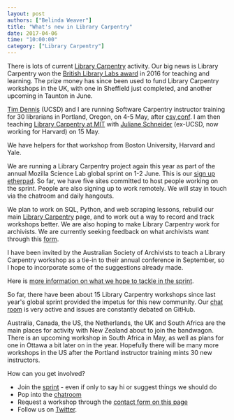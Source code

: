 ```yaml
---
layout: post
authors: ["Belinda Weaver"]
title: "What's new in Library Carpentry"
date: 2017-04-06
time: "10:00:00"
category: ["Library Carpentry"]
---
```


There is lots of current [Library Carpentry](https://librarycarpentry.github.io) activity. Our big news is Library Carpentry won the [British Library Labs award](http://labs.bl.uk/British+Library+Labs+Awards) in 2016 for teaching and learning. 
The prize money has since been used to fund Library Carpentry workshops in the UK, 
with one in Sheffield just completed, and another upcoming in Taunton in June. 

[Tim Dennis](https://twitter.com/jt14den) (UCSD) and I are running Software Carpentry instructor training for 30 librarians in Portland, Oregon, on 4-5 May, after [csv,conf](https://csvconf.com). I am then teaching [Library Carpentry at MIT](https://weaverbel.github.io/2017-05-11-lc-boston/) with [Juliane Schneider](https://twitter.com/JulianeS) 
(ex-UCSD, now working for Harvard) on 15 May. 

We have helpers for that workshop from Boston University, Harvard and Yale.

We are running a Library Carpentry project again this year as part of the annual Mozilla Science Lab global sprint 
on 1-2 June. This is our [sign up etherpad](http://pad.software-carpentry.org/lc2017). 
So far, we have five sites committed to host people working on the sprint. 
People are also signing up to work remotely. We will stay in touch via the chatroom and daily hangouts. 

We plan to work on SQL, Python, and web scraping lessons, rebuild our main 
[Library Carpentry](https://librarycarpentry.github.io) page, and to work out a way to record and track workshops better. 
We are also hoping to make Library Carpentry work for archivists. We are currently seeking 
feedback on what archivists want through this 
[form](https://docs.google.com/forms/d/e/1FAIpQLSdc9RHNmgffnt9UtLfgIhS_MGUzh0wh-HQNX24wBz5c4mcf1g/viewform).

I have been invited by the Australian Society of Archivists to teach a Library Carpentry workshop 
as a tie-in to their annual conference in September, so I hope to incorporate some of the suggestions already made. 

Here is [more information on what we hope to tackle in the sprint](https://github.com/LibraryCarpentry/librarycarpentry.github.io/issues/23).  

So far, there have been about 15 Library Carpentry workshops since last year's global sprint 
provided the impetus for this new community. Our [chat room](https://gitter.im/weaverbel/LibraryCarpentry) is very 
active and issues are constantly debated on GitHub. 

Australia, Canada, the US, the Netherlands, the UK and South Africa are the main places 
for activity with New Zealand about to join the bandwagon. There is an upcoming workshop in South Africa in May, as well as plans for one in Ottawa a bit later on in the year. Hopefully there will be many more workshops in the US after the Portland instructor training mints 30 new instructors.

How can you get involved?

- Join the [sprint](http://pad.software-carpentry.org/lc2017) - even if only to say hi or suggest things we should do
- Pop into the [chatroom](https://gitter.im/weaverbel/LibraryCarpentry)
- Request a workshop through the [contact form on this page](https://librarycarpentry.github.io/about/)
- Follow us on [Twitter](https://twitter.com/LibCarpentry).

